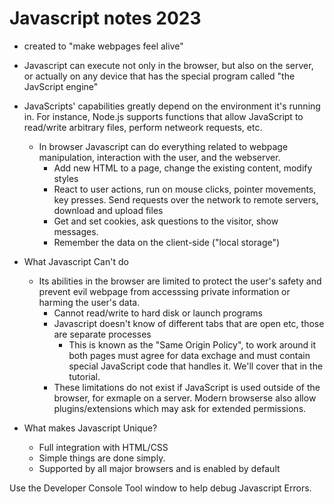 # Javascript notes 2023

* created to "make webpages feel alive" 
* Javascript can execute not only in the browser, but also on the server, or actually on any device that has the special program called "the JavScript engine" 
* JavaScripts' capabilities greatly depend on the environment it's running in. For instance, Node.js supports functions that allow JavaScript to read/write arbitrary files, perform netweork requests, etc.
    * In browser Javascript can do everything related to webpage manipulation, interaction with the user, and the webserver. 
        * Add new HTML to a page, change the existing content, modify styles
        * React to user actions, run on mouse clicks, pointer movements, key presses. 
        Send requests over the network to remote servers, download and upload files 
        * Get and set cookies, ask questions to the visitor, show messages. 
        * Remember the data on the client-side ("local storage")

* What Javascript Can't do
    * Its abilities in the browser are limited to protect the user's safety and prevent evil webpage from accesssing private information or harming the user's data.
        * Cannot read/write to hard disk or launch programs
        * Javascript doesn't know of different tabs that are open etc, those are separate processes
            * This is known as the "Same Origin Policy", to work around it both pages must agree for data exchage and must contain special JavaScript code that handles it. We'll cover that in the tutorial.
        * These limitations do not exist if JavaScript is used outside of the browser, for exmaple on a server. Modern browserse also allow plugins/extensions which may ask for extended permissions. 


* What makes Javascript Unique? 
    * Full integration with HTML/CSS
    * Simple things are done simply.
    * Supported by all major browsers and is enabled by default 


Use the Developer Console Tool window to help debug Javascript Errors. 